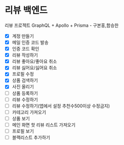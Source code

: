 # 리뷰 백엔드

리뷰 프로젝트 GraphQL + Apollo + Prisma - 구본홍,함승한

- [x] 계정 만들기
- [x] 메일 인증 코드 발송
- [x] 인증 코드 확인
- [x] 리뷰 작성하기
- [x] 리뷰 좋아요/좋아요 취소
- [x] 리뷰 싫어요/싫어요 취소
- [x] 프로필 수정
- [x] 상품 검색하기
- [x] 사진 올리기
- [ ] 상품 등록하기
- [ ] 리뷰 수정하기
- [ ] 리뷰 수정하기(앱에서 설정 추천수500이상 수정금지)
- [ ] 카테고리 가져오기
- [ ] 상품 보기
- [ ] 메인 화면 핫 리뷰 리스트 가져오기
- [ ] 프로필 보기
- [ ] 블랙리스트 추가하기
